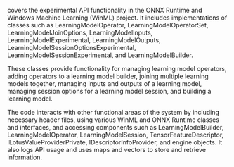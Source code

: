 covers the experimental API functionality in the ONNX Runtime and Windows Machine Learning (WinML) project. It includes implementations of classes such as LearningModelOperator, LearningModelOperatorSet, LearningModelJoinOptions, LearningModelInputs, LearningModelExperimental, LearningModelOutputs, LearningModelSessionOptionsExperimental, LearningModelSessionExperimental, and LearningModelBuilder. 

These classes provide functionality for managing learning model operators, adding operators to a learning model builder, joining multiple learning models together, managing inputs and outputs of a learning model, managing session options for a learning model session, and building a learning model. 

The code interacts with other functional areas of the system by including necessary header files, using various WinML and ONNX Runtime classes and interfaces, and accessing components such as LearningModelBuilder, LearningModelOperator, LearningModelSession, TensorFeatureDescriptor, ILotusValueProviderPrivate, IDescriptorInfoProvider, and engine objects. It also logs API usage and uses maps and vectors to store and retrieve information.